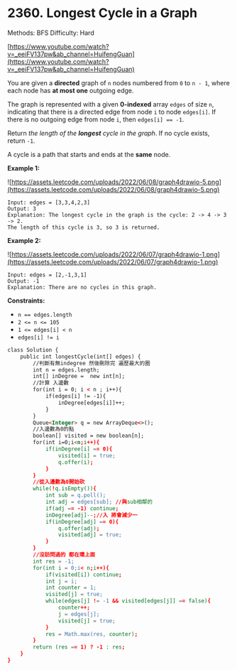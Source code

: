 # 2360. Longest Cycle in a Graph

Methods: BFS
Difficulty: Hard

[https://www.youtube.com/watch?v=_eeiFV137pw&ab_channel=HuifengGuan](https://www.youtube.com/watch?v=_eeiFV137pw&ab_channel=HuifengGuan)

You are given a **directed** graph of `n` nodes numbered from `0` to `n - 1`, where each node has **at most one** outgoing edge.

The graph is represented with a given **0-indexed** array `edges` of size `n`, indicating that there is a directed edge from node `i` to node `edges[i]`. If there is no outgoing edge from node `i`, then `edges[i] == -1`.

Return *the length of the **longest** cycle in the graph*. If no cycle exists, return `-1`.

A cycle is a path that starts and ends at the **same** node.

**Example 1:**

![https://assets.leetcode.com/uploads/2022/06/08/graph4drawio-5.png](https://assets.leetcode.com/uploads/2022/06/08/graph4drawio-5.png)

```
Input: edges = [3,3,4,2,3]
Output: 3
Explanation: The longest cycle in the graph is the cycle: 2 -> 4 -> 3 -> 2.
The length of this cycle is 3, so 3 is returned.

```

**Example 2:**

![https://assets.leetcode.com/uploads/2022/06/07/graph4drawio-1.png](https://assets.leetcode.com/uploads/2022/06/07/graph4drawio-1.png)

```
Input: edges = [2,-1,3,1]
Output: -1
Explanation: There are no cycles in this graph.

```

**Constraints:**

- `n == edges.length`
- `2 <= n <= 105`
- `1 <= edges[i] < n`
- `edges[i] != i`

```html
class Solution {
    public int longestCycle(int[] edges) {
        //判斷有無indegree 然後刪除完 遍歷最大的圈
        int n = edges.length;
        int[] inDegree =  new int[n];
        //計算 入邊數
        for(int i = 0; i < n ; i++){
            if(edges[i] != -1){ 
                inDegree[edges[i]]++;
            }
        }
        Queue<Integer> q = new ArrayDeque<>();
        //入邊數為0的點
        boolean[] visited = new boolean[n]; 
        for(int i=0;i<n;i++){
            if(inDegree[i] == 0){
                visited[i] = true;
                q.offer(i);
            }
        }
        //從入邊數為0開始砍
        while(!q.isEmpty()){
            int sub = q.poll(); 
            int adj = edges[sub]; //與sub相鄰的 
            if(adj == -1) continue;
            inDegree[adj]--;//入 將會減少一
            if(inDegree[adj] == 0){
                q.offer(adj);
                visited[adj] = true;
            }
        }
        //沒訪問過的 都在環上面
        int res = -1;
        for(int i = 0;i< n;i++){
            if(visited[i]) continue;
            int j = i;
            int counter = 1;
            visited[j] = true;
            while(edges[j] != -1 && visited[edges[j]] == false){
                counter++;
                j = edges[j];
                visited[j] = true;
            }
            res = Math.max(res, counter);
        }
        return (res == 1) ? -1 : res;
    }
}
```